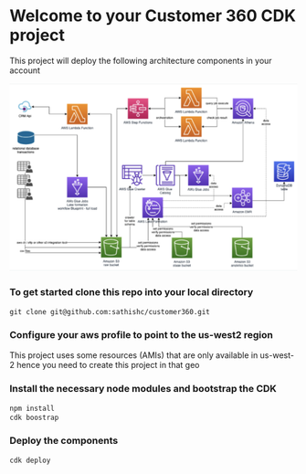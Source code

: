 # Welcome to your Customer 360 CDK project

This project will deploy the following architecture components in your account

![customer 360](./customer360.png)

### To get started clone this repo into your local directory

```
git clone git@github.com:sathishc/customer360.git
```

### Configure your aws profile to point to the us-west2 region

This project uses some resources (AMIs) that are only available in us-west-2 hence you need to create this project in that geo

### Install the necessary node modules and bootstrap the CDK

```
npm install
cdk boostrap
```

### Deploy the components

```
cdk deploy
```


